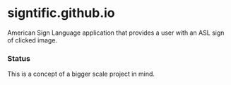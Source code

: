 # signtific.github.io
American Sign Language application that provides a user with an ASL sign of clicked image.

### Status
This is a concept of a bigger scale project in mind.
